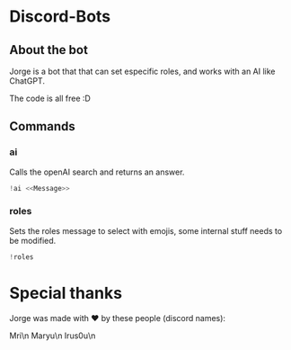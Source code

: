 # Discord-Bots

## About the bot
Jorge is a bot that that can set especific roles, and works with an AI like ChatGPT.

The code is all free :D

## Commands

### ai
Calls the openAI search and returns an answer.
```s
!ai <<Message>> 
```

### roles
Sets the roles message to select with emojis, some internal stuff needs to be modified.
```s
!roles
```

# Special thanks
Jorge was made with ❤️ by these people (discord names):

Mri\n
Maryu\n
Irus0u\n

